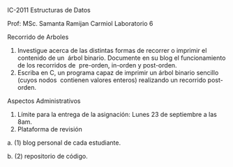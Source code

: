 IC-2011 Estructuras de Datos

Prof: MSc. Samanta Ramijan Carmiol
Laboratorio 6

Recorrido de Arboles

1. Investigue acerca de las distintas formas de recorrer o imprimir el contenido de un  árbol binario. Documente en su blog el funcionamiento de los recorridos de  pre-orden, in-orden y post-orden.
2. Escriba en C, un programa capaz de imprimir un árbol binario sencillo (cuyos nodos  contienen valores enteros) realizando un recorrido post-orden.

Aspectos Administrativos  

1. Límite para la entrega de la asignación: Lunes 23 de septiembre a las 8am.
2. Plataforma de revisión  

  a. (1) blog personal de cada estudiante.  

  b. (2) repositorio de código.  


